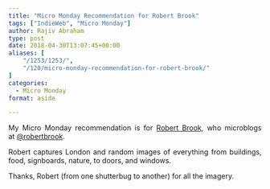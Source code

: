 ```yaml
---
title: "Micro Monday Recommendation for Robert Brook"
tags: ["IndieWeb", "Micro Monday"]
author: Rajiv Abraham
type: post
date: 2018-04-30T13:07:45+00:00
aliases: [
    "/1253/1253/",
    "/120/micro-monday-recommendation-for-robert-brook/"
]
categories:
  - Micro Monday
format: aside

---
```

<p style="text-align: justify;">
  My Micro Monday recommendation is for <a href="http://robert-brook.com/" target="_blank" rel="noopener">Robert Brook</a>, who microblogs at <a href="https://micro.blog/robertbrook" target="_blank" rel="noopener">@robertbrook</a>.
</p>

<p style="text-align: justify;">
  Robert captures London and random images of everything from buildings, food, signboards, nature, to doors, and windows.
</p>

<p style="text-align: justify;">
  Thanks, Robert (from one shutterbug to another) for all the imagery.
</p>
